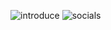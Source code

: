 ![introduce](https://i.ibb.co/TrDWFJn/introduce.png)
![socials](https://i.ibb.co/dLD2p0F/socials.png)
